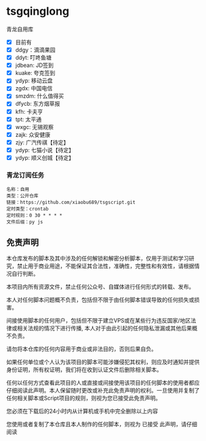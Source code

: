 # tsgqinglong
青龙自用库

- [x] 目前有
- [x] ddgy：滴滴果园
- [x] ddyt: 叮咚鱼塘
- [x] jdbean: JD签到
- [x] kuake: 夸克签到
- [x] ydyp: 移动云盘
- [x] zgdx: 中国电信
- [x] smzdm: 什么值得买
- [x] dfycb: 东方烟草报
- [x] kfh: 卡夫亨
- [x] tpt: 太平通
- [x] wxgc: 无锡观察
- [x] zajk: 众安健康
- [x] zjy: 广汽传祺【待定】
- [x] ydyp: 七猫小说【待定】
- [x] ydyp: 顺义创城【待定】

### 青龙订阅任务
```
名称：自用
类型：公开仓库
链接：https://github.com/xiaobu689/tsgscript.git
定时类型：crontab
定时规则：0 30 * * * *
文件后缀：py js
```

## 免责声明
本仓库发布的脚本及其中涉及的任何解锁和解密分析脚本，仅用于测试和学习研究，禁止用于商业用途，不能保证其合法性，准确性，完整性和有效性，请根据情况自行判断。

本项目内所有资源文件，禁止任何公众号、自媒体进行任何形式的转载、发布。

本人对任何脚本问题概不负责，包括但不限于由任何脚本错误导致的任何损失或损害。

间接使用脚本的任何用户，包括但不限于建立VPS或在某些行为违反国家/地区法律或相关法规的情况下进行传播, 本人对于由此引起的任何隐私泄漏或其他后果概不负责。

请勿将本仓库的任何内容用于商业或非法目的，否则后果自负。

如果任何单位或个人认为该项目的脚本可能涉嫌侵犯其权利，则应及时通知并提供身份证明，所有权证明，我们将在收到认证文件后删除相关脚本。

任何以任何方式查看此项目的人或直接或间接使用该项目的任何脚本的使用者都应仔细阅读此声明。本人保留随时更改或补充此免责声明的权利。一旦使用并复制了任何相关脚本或Script项目的规则，则视为您已接受此免责声明。

您必须在下载后的24小时内从计算机或手机中完全删除以上内容

您使用或者复制了本仓库且本人制作的任何脚本，则视为 已接受 此声明，请仔细阅读
